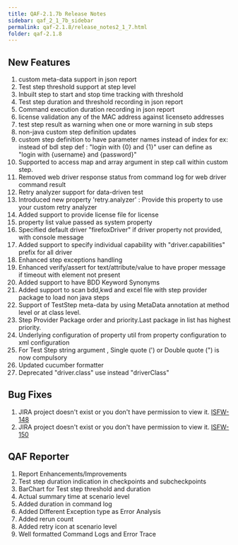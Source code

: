 ```yaml
---
title: QAF-2.1.7b Release Notes
sidebar: qaf_2_1_7b_sidebar
permalink: qaf-2.1.8/release_notes2_1_7.html
folder: qaf-2.1.8
---
```


## New Features

1. custom meta-data support in json report
2. Test step threshold support at step level
3. Inbuilt step to start and stop time tracking with threshold
4. Test step duration and threshold recording in json report
5. Command execution duration recording in json report
6. license validation any of the MAC address against licenseto addresses
7. test step result as warning when one or more warning in sub steps
8. non-java custom step definition updates
9. custom step definition to have parameter names instead of index
   for ex: instead of bdl step def : "login with {0} and {1}" user can define as "login with {username} and {password}"
10. Supported to access map and array argument in step call within custom step.
11. Removed web driver response status from command log for web driver command result
12. Retry analyzer support for data-driven test
13. Introduced new property 'retry.analyzer' : Provide this property to use your custom retry analyzer
14. Added support to provide license file for license
15. property list value passed as system property
16. Specified default driver "firefoxDriver" if driver property not provided, with console message
17. Added support to specify individual capability with "driver.capabilities" prefix for all driver
18. Enhanced step exceptions handling
19. Enhanced verify/assert for text/attribute/value to have proper message if timeout with element not present
20. Added support to have BDD Keyword Synonyms
21. Added support to scan bdd,kwd and excel file with step provider package to load non java steps
22. Support of TestStep meta-data by using MetaData annotation at method level or at class level.
23. Step Provider Package order and priority.Last package in list has highest priority.
24. Underlying configuration of property util from property configuration to xml configuration
25. For Test Step string argument , Single quote (') or Double quote (") is now compulsory
26. Updated cucumber formatter
27. Deprecated "driver.class" use instead "driverClass"
 
## Bug Fixes
 
1. JIRA project doesn't exist or you don't have permission to view it. [ISFW-148](https://jira.infostretch.com/browse/ISFW-148)
2. JIRA project doesn't exist or you don't have permission to view it. [ISFW-150](https://jira.infostretch.com/browse/ISFW-150)

## QAF Reporter

1. Report Enhancements/Improvements
2. Test step duration indication in checkpoints and subcheckpoints
3. BarChart for Test step threshold and duration
4. Actual summary time at scenario level
5. Added duration in command log
6. Added Different Exception type as Error Analysis
7. Added rerun count
8. Added retry icon at scenario level
9. Well formatted Command Logs and Error Trace